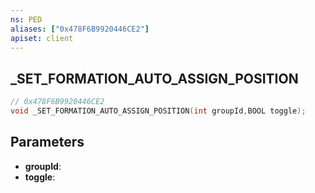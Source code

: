 ```yaml
---
ns: PED
aliases: ["0x478F6B9920446CE2"]
apiset: client
---
```

## _SET_FORMATION_AUTO_ASSIGN_POSITION

```c
// 0x478F6B9920446CE2
void _SET_FORMATION_AUTO_ASSIGN_POSITION(int groupId,BOOL toggle);
```


## Parameters
* **groupId**:
* **toggle**: